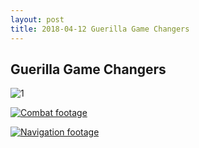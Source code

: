 ```yaml
---
layout: post
title: 2018-04-12 Guerilla Game Changers
---
```


## Guerilla Game Changers

![1](danygbelanger.github.io/images/1.PNG "1")

[![Combat footage](http://img.youtube.com/vi/YOUTUBE_VIDEO_ID_HERE/0.jpg)](https://www.youtube.com/embed/wL68uw_RQow?rel=0&amp;start=138&end=149)

[![Navigation footage](https://www.youtube.com/watch?v=wL68uw_RQow/0.jpg)](https://www.youtube.com/embed/wL68uw_RQow?rel=0&amp;start=500&end=510)
